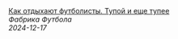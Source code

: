 <!--2024-12-17 13:36:57-->
<div class="yb">
  <a class="nodecor" href="/index.html?sport/kak_otdyhajut_futbolisty_tupoj_i_eshche_tupee">
    <img class="preview" data-videoid="9uHreJWboPU" src="https://i2.ytimg.com/vi/9uHreJWboPU/hqdefault.jpg" align="middle" alt="">
  </a>
  <div class="inlbl text">
    <a class="nodecor" href="/index.html?sport/kak_otdyhajut_futbolisty_tupoj_i_eshche_tupee">Как отдыхают футболисты. Тупой и еще тупее</a><br>
    <i class="smaller2">Фабрика Футбола</i><br>
    <i class="smaller3">2024-12-17</i>
  </div>
</div>
